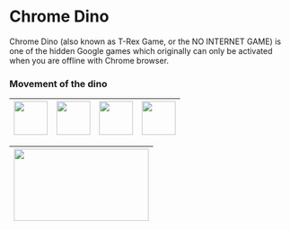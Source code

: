 # Chrome Dino
Chrome Dino (also known as T-Rex Game, or the NO INTERNET GAME) is one of the hidden Google games which originally can only be activated when you are offline with Chrome browser.
### Movement of the dino
|<img src="https://user-images.githubusercontent.com/64878501/89603161-1c493b00-d886-11ea-8443-596ae02092ad.png" width=60> | <img src="https://user-images.githubusercontent.com/64878501/89603221-4864bc00-d886-11ea-81c8-bed666f80d8a.png" width=60>|  <img src="https://user-images.githubusercontent.com/64878501/89603266-616d6d00-d886-11ea-8774-1a779fb36ef3.png" width=60> | <img src="https://user-images.githubusercontent.com/64878501/89603312-7d710e80-d886-11ea-959e-a05d49b96eae.png" width=60> |
|:---:|:---:|:---:|:---:|

|<img src="https://user-images.githubusercontent.com/64878501/89608823-cc717080-d893-11ea-8bbc-d50085801727.gif" width=240 height=128> |
|:---:|

